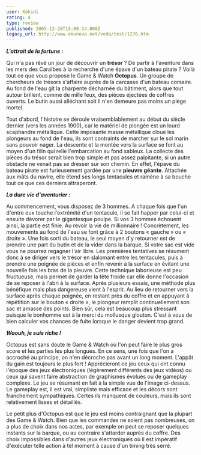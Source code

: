 ```yaml
---
user: Kékidi
rating: 4
type: review
published: 2005-12-28T15:00:14.000Z
legacy_url: http://www.emunova.net/veda/test/1276.htm
---
```

_**L'attrait de la fortune :**_  

  

Qui n'a pas rêvé un jour de découvrir un **trésor** ? De partir à l'aventure dans les mers des Caraïbes à la recherche d'une épave d'un bateau pirate ? Voilà tout ce que vous propose le Game & Watch **Octopus**. Un groupe de chercheurs de trésors s'affaire auprès de la carcasse d'un bateau corsaire. Au fond de l'eau gît la charpente décharnée du bâtiment, alors que tout autour brillent, comme de mille feux, des pièces éjectées de coffres ouverts. Le butin aussi alléchant soit il n'en demeure pas moins un piège mortel.  

  

Tout d'abord, l'histoire se déroule vraisemblablement au début du siècle dernier (vers les années 1900), car le matériel de plongée est un lourd scaphandre métallique. Cette imposante masse métallique cloue les plongeurs au fond de l'eau, ils sont contraints de marcher sur le sol marin sans pouvoir nager. La descente et la montée vers la surface se font au moyen d'un filin qui relie l'embarcation au fond sableux. La collecte des pièces du trésor serait bien trop simple et pas assez palpitante, si un autre obstacle ne venait pas se dresser sur son chemin. En effet, l'épave du bateau pirate est furieusement gardée par une **pieuvre géante**. Attachée aux mâts du navire, elle étend ses longs tentacules et ramène à sa bouche tout ce que ces derniers attraperont.  

  

_**La dure vie d'aventurier :**_  

  

Au commencement, vous disposez de 3 hommes. A chaque fois que l'un d'entre eux touche l'extrémité d'un tentacule, il se fait happer par celui-ci et ensuite dévorer par le gigantesque poulpe. Si vos 3 hommes échouent ainsi, la partie est finie. Au revoir la vie de millionnaire ! Concrètement, les mouvements au fond de l'eau se font grâce à 2 boutons « gauche » ou « droite ». Une fois sorti du bateau, le seul moyen d'y retourner est de prendre une part du butin et de la vider dans la barque. Si votre sac est vide vous ne pourrez regagner l'air libre. Les premières tentatives se résument donc à se diriger vers le trésor en slalomant entre les tentacules, puis à prendre une poignée de pièces et enfin revenir à la surface en évitant une nouvelle fois les bras de la pieuvre. Cette technique laborieuse est peu fructueuse, mais permet de garder la tête froide car elle donne l'occasion de se reposer à l'abri à la surface. Après plusieurs essais, une méthode plus bénéfique mais plus dangereuse vient à l'esprit. Au lieu de retourner vers la surface après chaque poignée, en restant près du coffre et en appuyant à répétition sur le bouton « droite », le plongeur remplit continuellement son sac et amasse des points. Bien sûr, cela est beaucoup plus stressant puisque le bonhomme est à la merci du mollusque glouton. C'est à vous de bien calculer vos chances de fuite lorsque le danger devient trop grand.  

  

_**Waouh, je suis riche !**_  

  

Octopus est sans doute le Game & Watch où l'on peut faire le plus gros score et les parties les plus longues. En ce sens, une fois que l'on a accroché au principe, on n'en décroche pas avant un long moment. L'appât du gain est toujours le plus fort ! Apprécieront ce jeu ceux qui ont connu l'époque des jeux électroniques (légèrement différents des jeux vidéos) ou ceux qui savent faire abstraction de graphismes évolués ou de gameplay complexe. Le jeu se résumant en fait à la simple vue de l'image ci-dessus. Le gameplay est, il est vrai, simpliste mais efficace et les décors sont franchement sympathiques. Certes ils manquent de couleurs, mais ils sont relativement lisses et détaillés.  

  

Le petit plus d'Octopus est que le jeu est moins contraignant que la plupart des Game & Watch. Bien que les commandes ne soient pas nombreuses, on a plus de choix dans nos actes, par exemple on peut se reposer quelques instants sur la barque, ou au contraire s'attarder auprès du coffre. Des choix impossibles dans d'autres jeux électroniques où il est impératif d'exécuter telle action à tel moment à cause d'un timing très serré.
